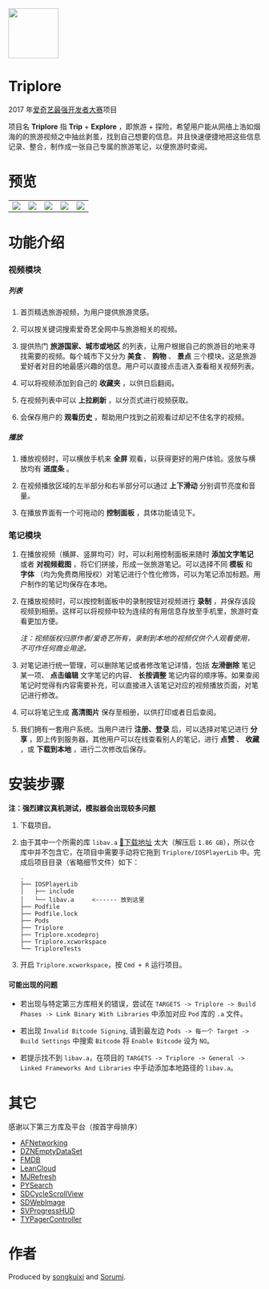 <img src="https://github.com/songkuixi/Triplore/blob/master/Img/Logo/Logo2-2.png" width="100px" height="100px"> 

# Triplore

2017 年[爱奇艺最强开发者大赛](https://www.nowcoder.com/activity/iqiyi2017)项目

项目名 __Triplore__ 指 __Trip__ + __Explore__ ，即旅游 + 探险，希望用户能从网络上浩如烟海的的旅游视频之中抽丝剥茧，找到自己想要的信息。并且快速便捷地把这些信息记录、整合，制作成一张自己专属的旅游笔记，以便旅游时查阅。  

# 预览
<table>
    <tr>
        <td><img src="https://github.com/songkuixi/Triplore/blob/master/Img/Intro/Intro_Screen_One.png"></td>
        <td><img src="https://github.com/songkuixi/Triplore/blob/master/Img/Intro/Intro_Screen_Two.png"></td>
        <td><img src="https://github.com/songkuixi/Triplore/blob/master/Img/Intro/Intro_Screen_Three.png"></td>
        <td><img src="https://github.com/songkuixi/Triplore/blob/master/Img/Intro/Intro_Screen_Four.png"></td>
        <td><img src="https://github.com/songkuixi/Triplore/blob/master/Img/Intro/Intro_Screen_Five.png"></td>
    </tr>
</table>

# 功能介绍

### 视频模块

##### 列表

1. 首页精选旅游视频，为用户提供旅游灵感。

2. 可以按关键词搜索爱奇艺全网中与旅游相关的视频。

3. 提供热门 __旅游国家、城市或地区__ 的列表，让用户根据自己的旅游目的地来寻找需要的视频。每个城市下又分为 __美食__ 、 __购物__ 、 __景点__ 三个模块，这是旅游爱好者对目的地最感兴趣的信息。用户可以直接点击进入查看相关视频列表。

4. 可以将视频添加到自己的 __收藏夹__ ，以供日后翻阅。

5. 在视频列表中可以 __上拉刷新__ ，以分页式进行视频获取。

6. 会保存用户的 __观看历史__ ，帮助用户找到之前观看过却记不住名字的视频。

##### 播放

1. 播放视频时，可以横放手机来 __全屏__ 观看，以获得更好的用户体验。竖放与横放均有 __进度条__ 。

2. 在视频播放区域的左半部分和右半部分可以通过 __上下滑动__ 分别调节亮度和音量。
 
3. 在播放界面有一个可拖动的 __控制面板__ ，具体功能请见下。

### 笔记模块

1. 在播放视频（横屏、竖屏均可）时，可以利用控制面板来随时 __添加文字笔记__ 或者 __对视频截图__ ，将它们拼接，形成一张旅游笔记。可以选择不同 __模板__ 和 __字体__ （均为免费商用授权）对笔记进行个性化修饰，可以为笔记添加标题。用户制作的笔记均保存在本地。

2. 在播放视频时，可以按控制面板中的录制按钮对视频进行 __录制__ ，并保存该段视频到相册。这样可以将视频中较为连续的有用信息存放至手机里，旅游时查看更加方便。
    
    *注：视频版权归原作者/爱奇艺所有，录制到本地的视频仅供个人观看使用，不可作任何商业用途。*

3. 对笔记进行统一管理，可以删除笔记或者修改笔记详情，包括 __左滑删除__ 笔记某一项、 __点击编辑__ 文字笔记的内容、 __长按调整__ 笔记内容的顺序等。如果查阅笔记时觉得有内容需要补充，可以直接进入该笔记对应的视频播放页面，对笔记进行修改。

4. 可以将笔记生成 __高清图片__ 保存至相册，以供打印或者日后查阅。

5. 我们拥有一套用户系统。当用户进行 __注册、登录__ 后，可以选择对笔记进行 __分享__ ，即上传到服务器，其他用户可以在线查看别人的笔记，进行 __点赞__ 、 __收藏__ ，或 __下载到本地__ ，进行二次修改后保存。

# 安装步骤

**注：强烈建议真机测试，模拟器会出现较多问题**

1. 下载项目。

2. 由于其中一个所需的库 `libav.a` [🔗下载地址](http://pan.baidu.com/s/1gfxfyc7)  太大（解压后 `1.86 GB`），所以仓库中并不包含它，在项目中需要手动将它拖到 `Triplore/IOSPlayerLib` 中。完成后项目目录（省略细节文件）如下：
    
    ```
    .
    ├── IOSPlayerLib
    │   ├── include
    │   └── libav.a     <------ 放到这里
    ├── Podfile
    ├── Podfile.lock
    ├── Pods
    ├── Triplore
    ├── Triplore.xcodeproj
    ├── Triplore.xcworkspace
    └── TriploreTests
    ```  

3. 开启 `Triplore.xcworkspace`，按 `Cmd + R` 运行项目。

#### 可能出现的问题

* 若出现与特定第三方库相关的错误，尝试在 `TARGETS -> Triplore -> Build Phases -> Link Binary With Libraries` 中添加对应 `Pod` 库的 `.a` 文件。

* 若出现 `Invalid Bitcode Signing`, 请到最左边 `Pods -> 每一个 Target -> Build Settings` 中搜索 `Bitcode` 将 `Enable Bitcode` 设为 `NO`。

* 若提示找不到 `libav.a`，在项目的 `TARGETS -> Triplore -> General -> Linked Frameworks And Libraries` 中手动添加本地路径的 `libav.a`。

# 其它

感谢以下第三方库及平台（按首字母排序）

*   [AFNetworking](https://github.com/AFNetworking/AFNetworking)
*   [DZNEmptyDataSet](https://github.com/dzenbot/DZNEmptyDataSet)
*   [FMDB](https://github.com/ccgus/fmdb)
*   [LeanCloud](https://leancloud.cn) 
*   [MJRefresh](https://github.com/CoderMJLee/MJRefresh)
*   [PYSearch](https://github.com/iphone5solo/PYSearch)
*   [SDCycleScrollView](https://github.com/gsdios/SDCycleScrollView)
*   [SDWebImage](https://github.com/rs/SDWebImage)
*   [SVProgressHUD](https://github.com/SVProgressHUD/SVProgressHUD)
*   [TYPagerController](https://github.com/12207480/TYPagerController)

# 作者

Produced by [songkuixi](https://github.com/songkuixi) and [Sorumi](https://github.com/Sorumi).


